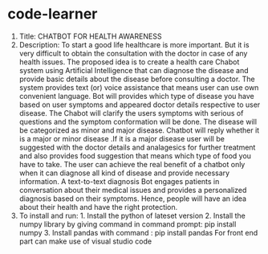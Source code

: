 # code-learner

1. Title: CHATBOT FOR HEALTH AWARENESS
2. Description: To start a good life healthcare is more important. But it is very difficult to obtain the consultation with the doctor in case of any health issues. The proposed idea is to create a health care Chabot system using Artificial Intelligence that can diagnose the disease and provide basic details about the disease before consulting a doctor. The system provides text (or) voice assistance that means user can use own convenient language. Bot will provides which type of disease you have based on user symptoms and appeared doctor details respective to user disease. The Chabot will clarify the users symptoms with serious of questions and the symptom conformation will be done. The disease will be categorized as minor and major disease. Chatbot will reply whether it is a major or minor disease .If it is a major disease user will be suggested with the doctor details and analagesics for further treatment and also provides food suggestion that means which type of food you have to take. The user can achieve the real benefit of a chatbot only when it can diagnose all kind of disease and provide necessary information. A text-to-text diagnosis Bot engages patients in conversation about their medical issues and provides a personalized diagnosis based on their symptoms. Hence, people will have an idea about their health and have the right protection.
3. To install and run: 1. Install the python of lateset version
                       2. Install the numpy library by giving command in command prompt: pip install numpy
                       3. Install pandas with command : pip install pandas
For front end part can make use of visual studio code
